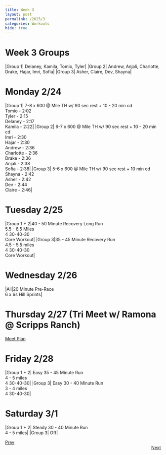 ```yaml
---
title: Week 3
layout: post
permalink: /2025/3
categories: Workouts
hide: true
---
```



# Week 3 Groups

|Group 1| Delaney, Kamila, Tomio, Tyler|
|Group 2| Andrew, Anjali, Charlotte, Drake, Hajar, Imri, Sofia|
|Group 3| Asher, Claire, Dev, Shayna|

# Monday 2/24 

|Group 1| 7-8 x 600 @ Mile TH w/ 90 sec rest + 10 - 20 min cd <br> Tomio - 2:02 <br> Tyler - 2:15 <br> Delaney - 2:17 <br> Kamila - 2:22|
|Group 2| 6-7 x 600 @ Mile TH w/ 90 sec rest + 10 - 20 min cd <br> Imri - 2:30 <br> Hajar - 2:30 <br> Andrew - 2:36  <br> Charlotte - 2:36 <br> Drake - 2:36 <br> Anjali - 2:38 <br> Sofia - 2:38|
|Group 3| 5-6 x 600 @ Mile TH w/ 90 sec rest + 10 min cd <br> Shayna - 2:42 <br> Asher - 2:42 <br> Dev - 2:44 <br> Claire - 2:46|

# Tuesday 2/25

|Group 1 + 2|40 - 50 Minute Recovery Long Run <br> 5.5 - 6.5 Miles <br> 4 30-40-30 <br> Core Workout|
|Group 3|35 - 45 Minute Recovery Run <br> 4.5 - 5.5 miles <br> 4 30-40-30 <br> Core Workout|

# Wednesday 2/26

|All|20 Minute Pre-Race <br> 6 x 6s Hill Sprints|

# Thursday 2/27 (Tri Meet w/ Ramona @ Scripps Ranch)

[Meet Plan]({{site.baseurl}}/2025/RA_SR)

# Friday 2/28

|Group 1 + 2| Easy 35 - 45 Minute Run <br> 4 - 5 miles <br> 4 30-40-30|
|Group 3| Easy 30 - 40 Minute Run <br> 3 - 4 miles <br> 4 30-40-30|

# Saturday 3/1 

|Group 1 + 2| Steady 30 - 40 Minute Run <br> 4 - 5 miles|
|Group 3| Off|


<div style="text-align: left"> <a href="{{site.baseurl}}/2025/2">Prev</a></div> 
<div style="text-align: right"> <a href="{{site.baseurl}}/2025/4">Next</a></div>
